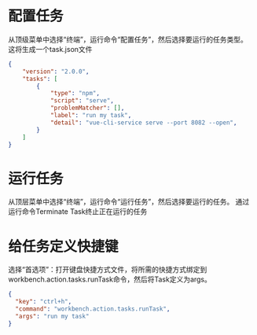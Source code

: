 # 配置任务

从顶级菜单中选择“终端”，运行命令“配置任务”，然后选择要运行的任务类型。 这将生成一个task.json文件

```json
{
	"version": "2.0.0",
	"tasks": [
		{
			"type": "npm",
			"script": "serve",
			"problemMatcher": [],
			"label": "run my task",
			"detail": "vue-cli-service serve --port 8082 --open",
		}
	]
}
```

# 运行任务

从顶层菜单中选择“终端”，运行命令“运行任务”，然后选择要运行的任务。 通过运行命令Terminate Task终止正在运行的任务

# 给任务定义快捷键

选择“首选项”：打开键盘快捷方式文件，将所需的快捷方式绑定到workbench.action.tasks.runTask命令，然后将Task定义为args。

```json
{
  "key": "ctrl+h",
  "command": "workbench.action.tasks.runTask",
  "args": "run my task"
}
```
